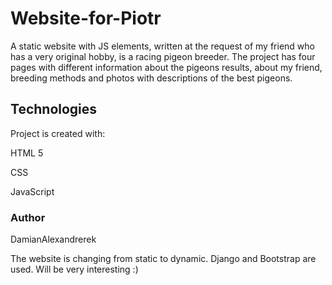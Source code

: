 # Website-for-Piotr

A static website with JS elements, written at the request of my friend who has a very original hobby, is a racing pigeon breeder. 
The project has four pages with different information about the pigeons results, about my friend, breeding methods and photos with descriptions of the best pigeons.

## Technologies
Project is created with:
<p>HTML 5
<p>CSS
<p>JavaScript

### Author
DamianAlexandrerek

The website is changing from static to dynamic. Django and Bootstrap are used. Will be very interesting :)
